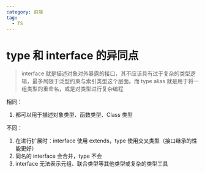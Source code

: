 ```yaml
---
category: 前端
tag:
  - TS
---
```


# type 和 interface 的异同点

> interface 就是描述对象对外暴露的接口，其不应该具有过于复杂的类型逻辑，最多局限于泛型约束与索引类型这个层面。而 type alias 就是用于将一组类型的重命名，或是对类型进行复杂编程

相同：

1. 都可以用于描述对象类型、函数类型、Class 类型

不同：

1. 在进行扩展时：interface 使用 extends，type 使用交叉类型（接口继承的性能更好）
2. 同名的 interface 会合并，type 不会
3. interface 无法表示元组、联合类型等其他类型或复杂的类型工具
